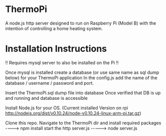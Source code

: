 ThermoPi
======================

A node.js http server designed to run on Raspberry Pi (Model B) with the intention of 
controlling a home heating system. 


Installation Instructions
=========================

!! Requires mysql server to also be installed on the Pi !!


Once mysql is installed create a database (or use same name as sql dump below) for your ThermoPi application
In the config.js add the name of the database / username / password and port.

Insert the ThermoPi.sql dump file into database
Once verified that DB is up and running and database is accessible

Install Node.js for your OS. (Current installed Version on rpi http://nodejs.org/dist/v0.10.24/node-v0.10.24-linux-arm-pi.tar.gz) 

Clone this repo.
Navigate to the ThermoPi dir and install required packages ----> npm install
start the http server.js -----> node server.js




